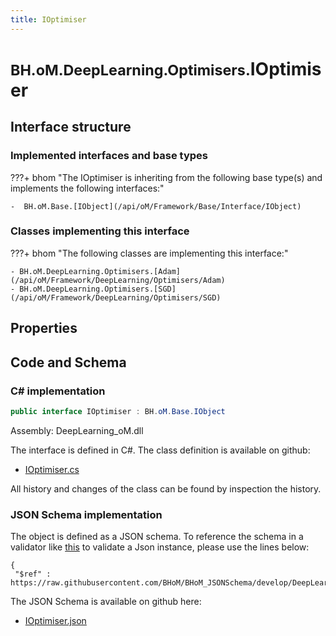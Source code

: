 ```yaml
---
title: IOptimiser
---
```


# <small>BH.oM.DeepLearning.Optimisers.</small>**IOptimiser**



## Interface structure

### Implemented interfaces and base types

???+ bhom "The IOptimiser is inheriting from the following base type(s) and implements the following interfaces:"

    -  BH.oM.Base.[IObject](/api/oM/Framework/Base/Interface/IObject)


### Classes implementing this interface

???+ bhom "The following classes are implementing this interface:"

    - BH.oM.DeepLearning.Optimisers.[Adam](/api/oM/Framework/DeepLearning/Optimisers/Adam)
    - BH.oM.DeepLearning.Optimisers.[SGD](/api/oM/Framework/DeepLearning/Optimisers/SGD)


## Properties

## Code and Schema

### C# implementation

``` C# title="C#"
public interface IOptimiser : BH.oM.Base.IObject
```

Assembly: DeepLearning_oM.dll

The interface is defined in C#. The class definition is available on github:

- [IOptimiser.cs](https://github.com/BHoM/BHoM/blob/develop/DeepLearning_oM/Optimisers\IOptimiser.cs)

All history and changes of the class can be found by inspection the history.
### JSON Schema implementation

The object is defined as a JSON schema. To reference the schema in a validator like [this](https://www.jsonschemavalidator.net/) to validate a Json instance, please use the lines below:

``` { .json .copy .select } title="JSON Schema"
{
 "$ref" : https://raw.githubusercontent.com/BHoM/BHoM_JSONSchema/develop/DeepLearning_oM/Optimisers/IOptimiser.json}
```

The JSON Schema is available on github here:

- [IOptimiser.json](https://github.com/BHoM/BHoM_JSONSchema/blob/develop/DeepLearning_oM/Optimisers/IOptimiser.json)
